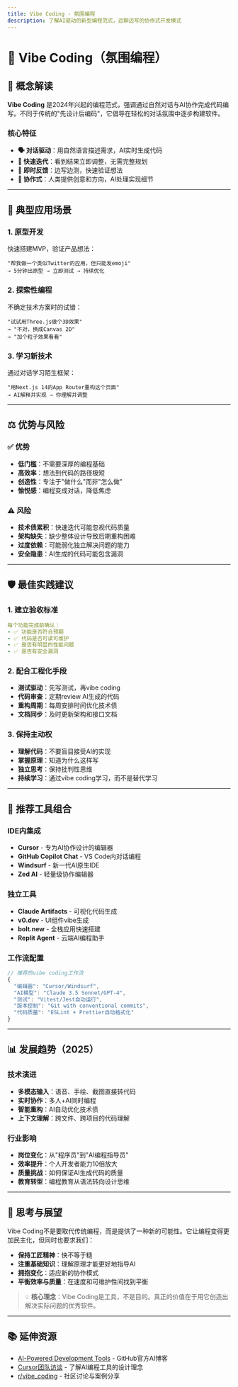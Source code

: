 ```yaml
---
title: Vibe Coding - 氛围编程
description: 了解AI驱动的新型编程范式，边聊边写的协作式开发模式
---
```


# 🎵 Vibe Coding（氛围编程）

## 📖 概念解读

**Vibe Coding** 是2024年兴起的编程范式，强调通过自然对话与AI协作完成代码编写。不同于传统的"先设计后编码"，它倡导在轻松的对话氛围中逐步构建软件。

### 核心特征

- **🗣️ 对话驱动**：用自然语言描述需求，AI实时生成代码
- **🔄 快速迭代**：看到结果立即调整，无需完整规划
- **🎯 即时反馈**：边写边测，快速验证想法
- **🤝 协作式**：人类提供创意和方向，AI处理实现细节

---

## 🚀 典型应用场景

### 1. 原型开发

快速搭建MVP，验证产品想法：

```
"帮我做一个类似Twitter的应用，但只能发emoji"
→ 5分钟出原型 → 立即测试 → 持续优化
```

### 2. 探索性编程

不确定技术方案时的试错：

```
"试试用Three.js做个3D效果"
→ "不对，换成Canvas 2D"
→ "加个粒子效果看看"
```

### 3. 学习新技术

通过对话学习陌生框架：

```
"用Next.js 14的App Router重构这个页面"
→ AI解释并实现 → 你理解并调整
```

---

## ⚖️ 优势与风险

### ✅ 优势

- **低门槛**：不需要深厚的编程基础
- **高效率**：想法到代码的路径极短
- **创造性**：专注于"做什么"而非"怎么做"
- **愉悦感**：编程变成对话，降低焦虑

### ⚠️ 风险

- **技术债累积**：快速迭代可能忽视代码质量
- **架构缺失**：缺少整体设计导致后期重构困难
- **过度依赖**：可能弱化独立解决问题的能力
- **安全隐患**：AI生成的代码可能包含漏洞

---

## 🛡️ 最佳实践建议

### 1. 建立验收标准

```yaml
每个功能完成前确认：
- ✅ 功能是否符合预期
- ✅ 代码是否可读可维护
- ✅ 是否有明显的性能问题
- ✅ 是否有安全漏洞
```

### 2. 配合工程化手段

- **测试驱动**：先写测试，再vibe coding
- **代码审查**：定期review AI生成的代码
- **重构周期**：每周安排时间优化技术债
- **文档同步**：及时更新架构和接口文档

### 3. 保持主动权

- **理解代码**：不要盲目接受AI的实现
- **掌握原理**：知道为什么这样写
- **独立思考**：保持批判性思维
- **持续学习**：通过vibe coding学习，而不是替代学习

---

## 🔧 推荐工具组合

### IDE内集成

- **Cursor** - 专为AI协作设计的编辑器
- **GitHub Copilot Chat** - VS Code内对话编程
- **Windsurf** - 新一代AI原生IDE
- **Zed AI** - 轻量级协作编辑器

### 独立工具

- **Claude Artifacts** - 可视化代码生成
- **v0.dev** - UI组件vibe生成
- **bolt.new** - 全栈应用快速搭建
- **Replit Agent** - 云端AI编程助手

### 工作流配置

```javascript
// 推荐的vibe coding工作流
{
  "编辑器": "Cursor/Windsurf",
  "AI模型": "Claude 3.5 Sonnet/GPT-4",
  "测试": "Vitest/Jest自动运行",
  "版本控制": "Git with conventional commits",
  "代码质量": "ESLint + Prettier自动格式化"
}
```

---

## 📊 发展趋势（2025）

### 技术演进

- **多模态输入**：语音、手绘、截图直接转代码
- **实时协作**：多人+AI同时编程
- **智能重构**：AI自动优化技术债
- **上下文理解**：跨文件、跨项目的代码理解

### 行业影响

- **岗位变化**：从"程序员"到"AI编程指导员"
- **效率提升**：个人开发者能力10倍放大
- **质量挑战**：如何保证AI生成代码的质量
- **教育转型**：编程教育从语法转向设计思维

---

## 💭 思考与展望

Vibe Coding不是要取代传统编程，而是提供了一种新的可能性。它让编程变得更加民主化，但同时也要求我们：

- **保持工匠精神**：快不等于糙
- **注重基础知识**：理解原理才能更好地指导AI
- **拥抱变化**：适应新的协作模式
- **平衡效率与质量**：在速度和可维护性间找到平衡

> 💡 **核心理念**：Vibe Coding是工具，不是目的。真正的价值在于用它创造出解决实际问题的优秀软件。

---

## 📚 延伸资源

- [AI-Powered Development Tools](https://github.blog/category/ai-and-ml/) - GitHub官方AI博客
- [Cursor团队访谈](https://www.youtube.com/@cursor_ai) - 了解AI编程工具的设计理念
- [r/vibe_coding](https://reddit.com/r/vibe_coding) - 社区讨论与案例分享
